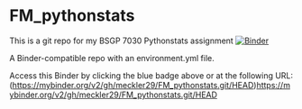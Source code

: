 # FM_pythonstats
This is a git repo for my BSGP 7030 Pythonstats assignment
[![Binder]([http://mybinder.org/badge_logo.svg)](https://mybinder.org/v2/gh/meckler29/FM_pythonstats.git/HEAD)

A Binder-compatible repo with an environment.yml file.

Access this Binder by clicking the blue badge above or at the following URL:
(https://mybinder.org/v2/gh/meckler29/FM_pythonstats.git/HEAD)https://mybinder.org/v2/gh/meckler29/FM_pythonstats.git/HEAD
